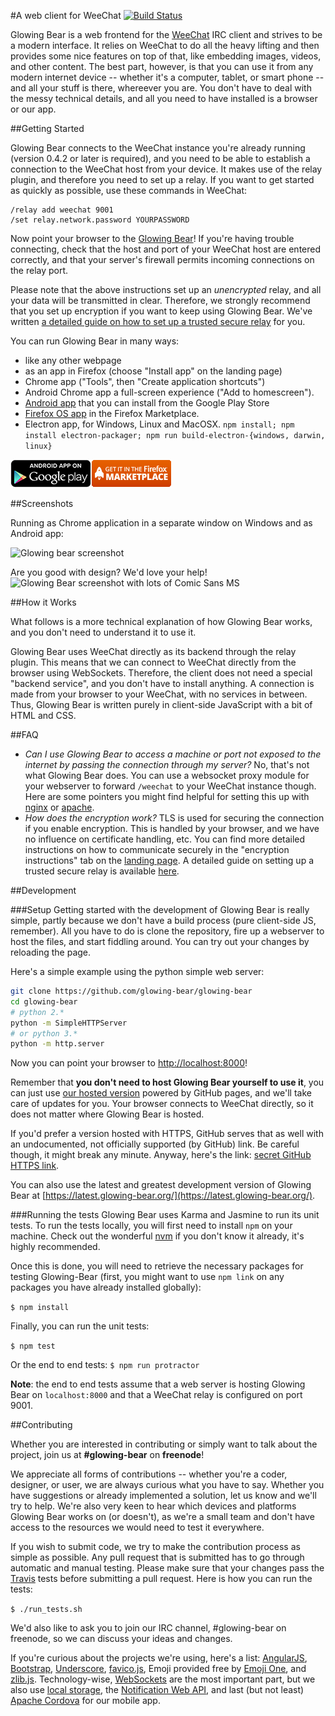 #A web client for WeeChat [![Build Status](https://api.travis-ci.org/glowing-bear/glowing-bear.png)](https://travis-ci.org/glowing-bear/glowing-bear?branch=master)

Glowing Bear is a web frontend for the [WeeChat](http://weechat.org) IRC client and strives to be a modern interface. It relies on WeeChat to do all the heavy lifting and then provides some nice features on top of that, like embedding images, videos, and other content. The best part, however, is that you can use it from any modern internet device -- whether it's a computer, tablet, or smart phone -- and all your stuff is there, whereever you are. You don't have to deal with the messy technical details, and all you need to have installed is a browser or our app.

##Getting Started


Glowing Bear connects to the WeeChat instance you're already running (version 0.4.2 or later is required), and you need to be able to establish a connection to the WeeChat host from your device. It makes use of the relay plugin, and therefore you need to set up a relay. If you want to get started as quickly as possible, use these commands in WeeChat:

	/relay add weechat 9001
	/set relay.network.password YOURPASSWORD

Now point your browser to the [Glowing Bear](http://www.glowing-bear.org)! If you're having trouble connecting, check that the host and port of your WeeChat host are entered correctly, and that your server's firewall permits incoming connections on the relay port.

Please note that the above instructions set up an *unencrypted* relay, and all your data will be transmitted in clear. Therefore, we strongly recommend that you set up encryption if you want to keep using Glowing Bear. We've written [a detailed guide on how to set up a trusted secure relay](https://4z2.de/2014/07/06/weechat-trusted-relay) for you.

You can run Glowing Bear in many ways:

 * like any other webpage
 * as an app in Firefox (choose "Install app" on the landing page)
 * Chrome app ("Tools", then "Create application shortcuts")
 * Android Chrome app a full-screen experience ("Add to homescreen").
 * [Android app](https://play.google.com/store/apps/details?id=com.glowing_bear) that you can install from the Google Play Store
 * [Firefox OS app](https://marketplace.firefox.com/app/glowing-bear/) in the Firefox Marketplace.
 * Electron app, for Windows, Linux and MacOSX. ```npm install; npm install electron-packager; npm run build-electron-{windows, darwin, linux}```

<a href="https://play.google.com/store/apps/details?id=com.glowing_bear"><img alt="Android app on Google Play" src="/assets/img/badge_playstore.png" /></a><a href="https://marketplace.firefox.com/app/glowing-bear/"><img alt="Firefox OS app in the Firefox Marketplace" src="/assets/img/badge_firefoxos.png" /></a>

##Screenshots

Running as Chrome application in a separate window on Windows and as Android app:

![Glowing bear screenshot](https://4z2.de/glowingbear.png)

Are you good with design? We'd love your help!
![Glowing Bear screenshot with lots of Comic Sans MS](https://4z2.de/glowing-bear3.png)

##How it Works

What follows is a more technical explanation of how Glowing Bear works, and you don't need to understand it to use it.

Glowing Bear uses WeeChat directly as its backend through the relay plugin. This means that we can connect to WeeChat directly from the browser using WebSockets. Therefore, the client does not need a special "backend service", and you don't have to install anything. A connection is made from your browser to your WeeChat, with no services in between. Thus, Glowing Bear is written purely in client-side JavaScript with a bit of HTML and CSS.

##FAQ

- *Can I use Glowing Bear to access a machine or port not exposed to the internet by passing the connection through my server?* No, that's not what Glowing Bear does. You can use a websocket proxy module for your webserver to forward `/weechat` to your WeeChat instance though. Here are some pointers you might find helpful for setting this up with [nginx](http://nginx.com/blog/websocket-nginx/) or [apache](https://httpd.apache.org/docs/2.4/mod/mod_proxy_wstunnel.html).
- *How does the encryption work?* TLS is used for securing the connection if you enable encryption. This is handled by your browser, and we have no influence on certificate handling, etc. You can find more detailed instructions on how to communicate securely in the "encryption instructions" tab on the [landing page](http://www.glowing-bear.org). A detailed guide on setting up a trusted secure relay is available [here](https://4z2.de/2014/07/06/weechat-trusted-relay).

##Development

###Setup
Getting started with the development of Glowing Bear is really simple, partly because we don't have a build process (pure client-side JS, remember). All you have to do is clone the repository, fire up a webserver to host the files, and start fiddling around. You can try out your changes by reloading the page.

Here's a simple example using the python simple web server:
```bash
git clone https://github.com/glowing-bear/glowing-bear
cd glowing-bear
# python 2.*
python -m SimpleHTTPServer
# or python 3.*
python -m http.server
```

Now you can point your browser to [http://localhost:8000](http://localhost:8000)!

Remember that **you don't need to host Glowing Bear yourself to use it**, you can just use [our hosted version](http://www.glowing-bear.org) powered by GitHub pages, and we'll take care of updates for you. Your browser connects to WeeChat directly, so it does not matter where Glowing Bear is hosted.

If you'd prefer a version hosted with HTTPS, GitHub serves that as well with an undocumented, not officially supported (by GitHub) link. Be careful though, it might break any minute. Anyway, here's the link: [secret GitHub HTTPS link](https://glowing-bear.github.io/glowing-bear/).

You can also use the latest and greatest development version of Glowing Bear at [https://latest.glowing-bear.org/](https://latest.glowing-bear.org/).

###Running the tests
Glowing Bear uses Karma and Jasmine to run its unit tests. To run the tests locally, you will first need to install `npm` on your machine. Check out the wonderful [nvm](https://github.com/creationix/nvm) if you don't know it already, it's highly recommended.

Once this is done, you will need to retrieve the necessary packages for testing Glowing-Bear (first, you might want to use `npm link` on any packages you have already installed globally):

`$ npm install`

Finally, you can run the unit tests:

`$ npm test`

Or the end to end tests:
`$ npm run protractor`

**Note**: the end to end tests assume that a web server is hosting Glowing Bear on `localhost:8000` and that a WeeChat relay is configured on port 9001.

##Contributing

Whether you are interested in contributing or simply want to talk about the project, join us at **#glowing-bear** on **freenode**!

We appreciate all forms of contributions -- whether you're a coder, designer, or user, we are always curious what you have to say. Whether you have suggestions or already implemented a solution, let us know and we'll try to help. We're also very keen to hear which devices and platforms Glowing Bear works on (or doesn't), as we're a small team and don't have access to the resources we would need to test it everywhere.

If you wish to submit code, we try to make the contribution process as simple as possible. Any pull request that is submitted has to go through automatic and manual testing. Please make sure that your changes pass the [Travis](https://travis-ci.org/glowing-bear/glowing-bear) tests before submitting a pull request. Here is how you can run the tests:

`$ ./run_tests.sh`

 We'd also like to ask you to join our IRC channel, #glowing-bear on freenode, so we can discuss your ideas and changes.

If you're curious about the projects we're using, here's a list: [AngularJS](https://angularjs.org/), [Bootstrap](http://getbootstrap.com/), [Underscore](http://underscorejs.org/), [favico.js](http://lab.ejci.net/favico.js/), Emoji provided free by [Emoji One](http://emojione.com/), and [zlib.js](https://github.com/imaya/zlib.js). Technology-wise, [WebSockets](http://en.wikipedia.org/wiki/WebSocket) are the most important part, but we also use [local storage](https://developer.mozilla.org/en-US/docs/Web/Guide/API/DOM/Storage#localStorage), the [Notification Web API](https://developer.mozilla.org/en/docs/Web/API/notification), and last (but not least) [Apache Cordova](https://cordova.apache.org/) for our mobile app.
